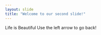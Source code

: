 ```yaml
---
layout: slide
title: "Welcome to our second slide!"
---
```

Life is Beautiful
Use the left arrow to go back!
